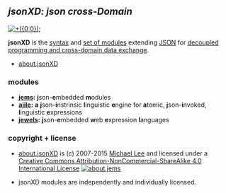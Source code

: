 ## _jsonXD: json cross-Domain_

[![+({0:0});](http://jsonxd.net/images/jsonxd.png "jsonXD Logo")](http://www.slideshare.net/iskitz/using-jsonxd-for-crossdomain-json-exchange)

**jsonXD** is the [syntax](https://github.com/jsonXD/jems/blob/master/about/jems.md) and [set of modules](https://github.com/jsonXD/jems) extending [JSON](http://json.org/) for [decoupled programming and cross-domain data exchange](http://www.slideshare.net/iskitz/using-jsonxd-for-crossdomain-json-exchange).

* [about.jsonXD](about/)

### modules

* **[jems](https://github.com/jsonXD/jems):** **j**son-**e**mbedded **m**odules
* **[ajile](https://github.com/jsonXD/ajile):** **a** **j**son-**i**nstrinsic **l**inguistic **e**ngine for **a**tomic, **j**son-**i**nvoked, **l**inguistic **e**xpressions
* **[jewels](https://github.com/jsonXD/jewels):** **j**son-**e**mbedded **w**eb **e**xpression **l**anguages

### copyright + license

* [about.jsonXD](about/) is (c) 2007-2015 [Michael Lee](http://iskitz.com) and licensed under a [Creative Commons Attribution-NonCommercial-ShareAlike 4.0 International License](http://creativecommons.org/licenses/by-nc-sa/4.0/) [![about.jems](https://i.creativecommons.org/l/by-nc-sa/4.0/80x15.png "Creative Commons License")](http://creativecommons.org/licenses/by-nc-sa/4.0/)

* jsonXD modules are independently and individually licensed.
